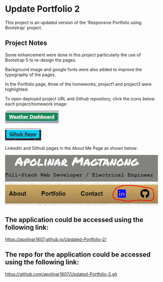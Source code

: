 # Update Portfolio 2

This project is an updated version of the 'Responsive Portfolio using Bootstrap' project.

## Project Notes

Some enhancement were done in this project particularly the use of Bootstrap 5 to re-design the pages.

Background image and google fonts were also added to improve the typography of the pages.


In the Portfolio page, three of the homeworks, project1 and project3 were highlighted. 


To open deployed project URL and Github repository, click the icons below each project/homework image:



![Deployed Project Link](./img/project-link.PNG)

![Deployed Project Link](./img/github-link.PNG)


LinkedIn and Github pages in the About Me Page as shown below:


![Social Media Page](./img/social-media-page.PNG)




## The application could be accessed using the following link:
https://apolinar1607.github.io/Updated-Portfolio-2/

## The repo for the application could be accessed using the following link:
https://github.com/apolinar1607/Updated-Portfolio-2.git




